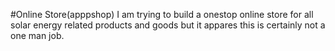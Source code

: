 #Online Store(apppshop)
I am trying to build a onestop online store for all solar energy related products and goods
but it appares this is certainly not a one man job.
